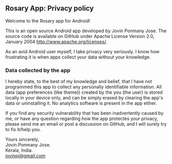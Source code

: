 ## Rosary App: Privacy policy

Welcome to the Rosary app for Android!

This is an open source Android app developed by Jovin Ponmany Jose. The source code is available on GitHub under Apache License Version 2.0, January 2004 http://www.apache.org/licenses/.

As an avid Android user myself, I take privacy very seriously.
I know how frustrating it is when apps collect your data without your knowledge.

### Data collected by the app

I hereby state, to the best of my knowledge and belief, that I have not programmed this app to collect any personally identifiable information. All data (app preferences (like theme)) created by the you (the user) is stored locally in your device only, and can be simply erased by clearing the app's data or uninstalling it. No analytics software is present in the app either.


If you find any security vulnerability that has been inadvertently caused by me, or have any question regarding how the app protectes your privacy, please send me an email or post a discussion on GitHub, and I will surely try to fix it/help you.

Yours sincerely,  
Jovin Ponmany Jose.  
Kerala, India.  
jovinpj@gmail.com
